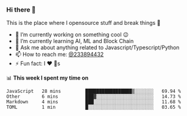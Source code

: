 ### Hi there 👋

<!--
**a233894432/a233894432** is a ✨ _special_ ✨ repository because its `README.md` (this file) appears on your GitHub profile.

Here are some ideas to get you started:

- 🔭 I’m currently working on ...
- 🌱 I’m currently learning ...
- 👯 I’m looking to collaborate on ...
- 🤔 I’m looking for help with ...
- 💬 Ask me about ...
- 📫 How to reach me: ...
- 😄 Pronouns: ...
- ⚡ Fun fact: ...
-->
 
 
This is the place where I opensource stuff and break things :rofl:

- 🔭 I’m currently working on something cool :wink:
- 🌱 I’m currently learning AI, ML and Block Chain
- 💬 Ask me about anything related to Javascript/Typescript/Python
- 📫 How to reach me: [@233894432](https://twitter.com/233894432)
- ⚡ Fun fact: I :heart: :dog:s

📊 **This week I spent my time on**
<!--START_SECTION:waka-->
```text
JavaScript   28 mins         █████████████████▒░░░░░░░   69.94 % 
Other        6 mins          ███▓░░░░░░░░░░░░░░░░░░░░░   14.73 % 
Markdown     4 mins          ███░░░░░░░░░░░░░░░░░░░░░░   11.68 % 
TOML         1 min           █░░░░░░░░░░░░░░░░░░░░░░░░   03.65 % 
```
<!--END_SECTION:waka-->
